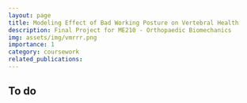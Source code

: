 ```yaml
---
layout: page
title: Modeling Effect of Bad Working Posture on Vertebral Health
description: Final Project for ME210 - Orthopaedic Biomechanics
img: assets/img/vmrrr.png
importance: 1
category: coursework
related_publications:
---
```


## To do
